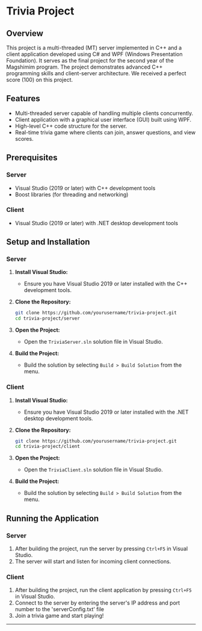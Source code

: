 # Trivia Project

## Overview
This project is a multi-threaded (MT) server implemented in C++ and a client application developed using C# and WPF (Windows Presentation Foundation). It serves as the final project for the second year of the Magshimim program. The project demonstrates advanced C++ programming skills and client-server architecture. We received a perfect score (100) on this project.

## Features
- Multi-threaded server capable of handling multiple clients concurrently.
- Client application with a graphical user interface (GUI) built using WPF.
- High-level C++ code structure for the server.
- Real-time trivia game where clients can join, answer questions, and view scores.

## Prerequisites
### Server
- Visual Studio (2019 or later) with C++ development tools
- Boost libraries (for threading and networking)

### Client
- Visual Studio (2019 or later) with .NET desktop development tools

## Setup and Installation

### Server
1. **Install Visual Studio:**
   - Ensure you have Visual Studio 2019 or later installed with the C++ development tools.
   

2. **Clone the Repository:**
   ```sh
   git clone https://github.com/yourusername/trivia-project.git
   cd trivia-project/server
   
3. **Open the Project:**
   - Open the `TriviaServer.sln` solution file in Visual Studio.

4. **Build the Project:**
   - Build the solution by selecting `Build > Build Solution` from the menu.

### Client
1. **Install Visual Studio:**
   - Ensure you have Visual Studio 2019 or later installed with the .NET desktop development tools.

2. **Clone the Repository:**
   ```sh
   git clone https://github.com/yourusername/trivia-project.git
   cd trivia-project/client
   ```

3. **Open the Project:**
   - Open the `TriviaClient.sln` solution file in Visual Studio.

4. **Build the Project:**
   - Build the solution by selecting `Build > Build Solution` from the menu.

## Running the Application

### Server
1. After building the project, run the server by pressing `Ctrl+F5` in Visual Studio.
2. The server will start and listen for incoming client connections.

### Client
1. After building the project, run the client application by pressing `Ctrl+F5` in Visual Studio.
2. Connect to the server by entering the server's IP address and port number to the 'serverConfig.txt' file
3. Join a trivia game and start playing!

---